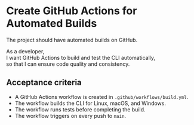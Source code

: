 # Create GitHub Actions for Automated Builds
The project should have automated builds on GitHub.

As a developer,  
I want GitHub Actions to build and test the CLI automatically,  
so that I can ensure code quality and consistency.

## Acceptance criteria

- A GitHub Actions workflow is created in `.github/workflows/build.yml`.
- The workflow builds the CLI for Linux, macOS, and Windows.
- The workflow runs tests before completing the build.
- The workflow triggers on every push to `main`.